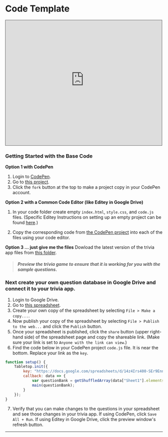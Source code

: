 # Code Template

<iframe style="border: 1px solid #555" width="500" height=" 400" src="https://9160006df4df4eda947727d9f16914bc.codepen.website"></iframe>

### Getting Started with the Base Code

**Option 1 with CodePen**

1. Login to [CodePen](https://codepen.io).
2. Go to [this project](https://codepen.io/jlyst/project/editor/ZKoJvZ/#).
3. Click the `fork` button at the top to make a project copy in your CodePen account.

**Option 2 with a Common Code Editor (like Editey in Google Drive)**

1. In your code folder create empty `index.html`, `style.css`, and `code.js` files. (Specific Editey Instructions on setting up an empty project can be found [here](https://docs.google.com/document/d/1eWraL0zTOZNGMtN_OL4FThP-lA0TzqHsF0KtQ53L_JQ/edit?usp=sharing).)

2. Copy the corresponding code from [the CodePen project](https://codepen.io/jlyst/project/editor/ZKoJvZ/#) into each of the files using your code editor.

**Option 3 ... just give me the files**
Dowload the latest version of the trivia app files from [this folder](https://drive.google.com/drive/folders/1P1lA98qVEmzh7v6ofy74OrTX4RkzFDlW?usp=sharing).

> ##### Preview the trivia game to ensure that it is working for you with the sample questions.


### Next create your own question database in Google Drive and connect it to your trivia app.
1. Login to Google Drive.
2. Go to [this spreadsheet](https://docs.google.com/spreadsheets/d/1r58warugRYIwFIAkH2rk4h7OboZnDe1l5C23EXn4nY0/edit?usp=sharing).
3. Create your own copy of the spreadsheet by selecting `File > Make a copy...`.
4. Now publish your copy of the spreadsheet by selecting `File > Publish to the web...` and click the `Publish` button.
5. Once your spreadsheet is published, click the `share` button (upper right-hand side) of the spreadsheet page and copy the shareable link. (Make sure your link is set to `Anyone with the link can view`.)
6. Find the code below in your CodePen project `code.js` file. It is near the bottom. Replace your link as the `key`.
```js
function setup() {
	Tabletop.init({
		key: "https://docs.google.com/spreadsheets/d/14z4Irs400-SEr9Enn_y6G-2t0p6b-fhxmzUtJNQphO4/edit?usp=sharing",
		callback: data => {
			var questionBank = getShuffledArray(data["Sheet1"].elements); //shuffle question order
			main(questionBank);
		}
	});
}
```

7. Verify that you can make changes to the questions in your spreadsheet and see those changes in your trivia app.  If using CodePen, click `Save All + Run`. If using Editey in Google Drive, click the preview window's refresh button.



---